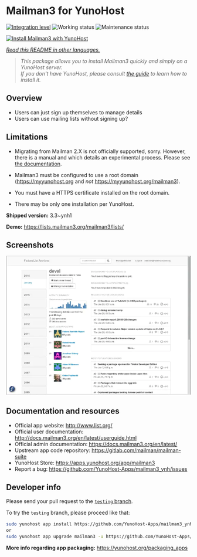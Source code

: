 <!--
N.B.: This README was automatically generated by <https://github.com/YunoHost/apps/tree/master/tools/readme_generator>
It shall NOT be edited by hand.
-->

# Mailman3 for YunoHost

[![Integration level](https://dash.yunohost.org/integration/mailman3.svg)](https://dash.yunohost.org/appci/app/mailman3) ![Working status](https://ci-apps.yunohost.org/ci/badges/mailman3.status.svg) ![Maintenance status](https://ci-apps.yunohost.org/ci/badges/mailman3.maintain.svg)

[![Install Mailman3 with YunoHost](https://install-app.yunohost.org/install-with-yunohost.svg)](https://install-app.yunohost.org/?app=mailman3)

*[Read this README in other languages.](./ALL_README.md)*

> *This package allows you to install Mailman3 quickly and simply on a YunoHost server.*  
> *If you don't have YunoHost, please consult [the guide](https://yunohost.org/install) to learn how to install it.*

## Overview

* Users can just sign up themselves to manage details
* Users can use mailing lists without signing up?

## Limitations

* Migrating from Mailman 2.X is not officially supported, sorry. However, there is a manual and
  which details an experimental process. Please see [the documentation](https://docs.mailman3.org/en/latest/migration.html).

* Mailman3 must be configured to use a root domain (https://myyunohost.org and *not* https://myyunohost.org/mailman3).

* You must have a HTTPS certificate installed on the root domain.

* There may be only one installation per YunoHost.


**Shipped version:** 3.3~ynh1

**Demo:** <https://lists.mailman3.org/mailman3/lists/>

## Screenshots

![Screenshot of Mailman3](./doc/screenshots/screenshot1.webp)

## Documentation and resources

- Official app website: <http://www.list.org/>
- Official user documentation: <http://docs.mailman3.org/en/latest/userguide.html>
- Official admin documentation: <https://docs.mailman3.org/en/latest/>
- Upstream app code repository: <https://gitlab.com/mailman/mailman-suite>
- YunoHost Store: <https://apps.yunohost.org/app/mailman3>
- Report a bug: <https://github.com/YunoHost-Apps/mailman3_ynh/issues>

## Developer info

Please send your pull request to the [`testing` branch](https://github.com/YunoHost-Apps/mailman3_ynh/tree/testing).

To try the `testing` branch, please proceed like that:

```bash
sudo yunohost app install https://github.com/YunoHost-Apps/mailman3_ynh/tree/testing --debug
or
sudo yunohost app upgrade mailman3 -u https://github.com/YunoHost-Apps/mailman3_ynh/tree/testing --debug
```

**More info regarding app packaging:** <https://yunohost.org/packaging_apps>
